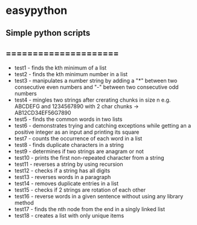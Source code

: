 # easypython

## Simple python scripts
## =====================

* test1 - finds the kth minimum of a list
* test2 - finds the kth minimum number in a list
* test3 - manipulates a number string by adding a "*" between two consecutive even numbers and "-" between two consecutive odd numbers
* test4 - mingles two strings after crerating chunks in size n e.g. ABCDEFG and 1234567890 with 2 char chunks -> AB12CD34EF56G7890
* test5 - finds the common words in two lists
* test6 - demonstrates trying and catching exceptions while getting an a positive integer as an input and printing its square
* test7 - counts the occurrence of each word in a list
* test8 - finds duplicate characters in a string
* test9 - determines if two strings are anagram or not
* test10 - prints the first non-repeated character from a string
* test11 - reverses a string by using recursion
* test12 - checks if a string has all digits
* test13 - reverses words in a paragraph
* test14 - removes duplicate entries in a list
* test15 - checks if 2 strings are rotation of each other
* test16 - reverse words in a given sentence without using any library method
* test17 - finds the nth node from the end in a singly linked list
* test18 - creates a list with only unique items
